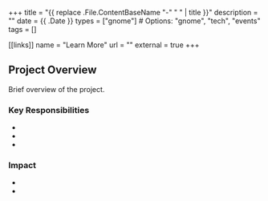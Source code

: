 +++
title = "{{ replace .File.ContentBaseName "-" " " | title }}"
description = ""
date = {{ .Date }}
types = ["gnome"]  # Options: "gnome", "tech", "events"
tags = []

[[links]]
name = "Learn More"
url = ""
external = true
+++

## Project Overview

Brief overview of the project.

### Key Responsibilities

-
-
-

### Impact

-
-
